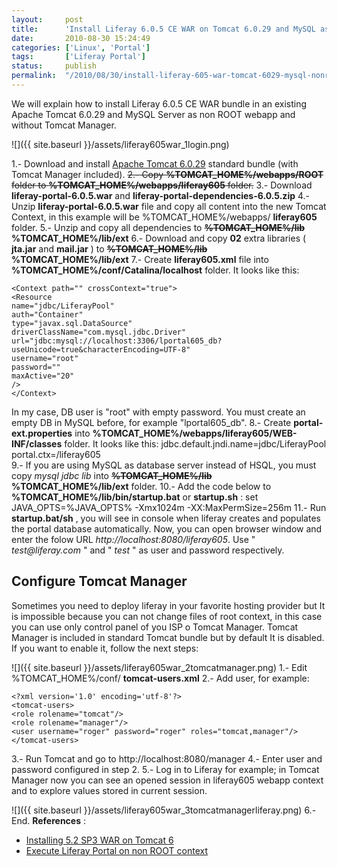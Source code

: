```yaml
---
layout:     post
title:      'Install Liferay 6.0.5 CE WAR on Tomcat 6.0.29 and MySQL as non root webapp and without Tomcat Manager'
date:       2010-08-30 15:24:49
categories: ['Linux', 'Portal']
tags:       ['Liferay Portal']
status:     publish 
permalink:  "/2010/08/30/install-liferay-605-war-tomcat-6029-mysql-nonroot-manager/"
---
```

We will explain how to install Liferay 6.0.5 CE WAR bundle in an existing Apache Tomcat 6.0.29 and MySQL Server as non ROOT webapp and without Tomcat Manager.

![]({{ site.baseurl }}/assets/liferay605war_1login.png)  

<!-- more -->
1.- Download and install [Apache Tomcat 6.0.29](http://apache.rediris.es//tomcat/tomcat-6/v6.0.29/bin/apache-tomcat-6.0.29-windows-x86.zip) standard bundle (with Tomcat Manager included).
 ~~2.- Copy **%TOMCAT_HOME%/webapps/ROOT** folder to **%TOMCAT_HOME%/webapps/liferay605** folder.~~
3.- Download **liferay-portal-6.0.5.war** and **liferay-portal-dependencies-6.0.5.zip**
4.- Unzip **liferay-portal-6.0.5.war** file and copy all content into the new Tomcat Context, in this example will be %TOMCAT_HOME%/webapps/ **liferay605** folder.
5.- Unzip and copy all dependencies to ~~**%TOMCAT_HOME%/lib**~~ **%TOMCAT_HOME%/lib/ext**
6.- Download and copy **02** extra libraries ( **jta.jar** and **mail.jar** ) to ~~**%TOMCAT_HOME%/lib**~~ **%TOMCAT_HOME%/lib/ext**
7.- Create **liferay605.xml** file into **%TOMCAT_HOME%/conf/Catalina/localhost** folder. It looks like this:
```text  
<Context path="" crossContext="true">  
<Resource  
name="jdbc/LiferayPool"  
auth="Container"  
type="javax.sql.DataSource"  
driverClassName="com.mysql.jdbc.Driver"  
url="jdbc:mysql://localhost:3306/lportal605_db?useUnicode=true&characterEncoding=UTF-8"  
username="root"  
password=""  
maxActive="20"  
/>  
</Context>  
```
In my case, DB user is "root" with empty password. You must create an empty DB in MySQL before, for example "lportal605_db".
8.- Create **portal-ext.properties** into **%TOMCAT_HOME%/webapps/liferay605/WEB-INF/classes** folder. It looks like this:
    jdbc.default.jndi.name=jdbc/LiferayPool  
    portal.ctx=/liferay605  
9.- If you are using MySQL as database server instead of HSQL, you must copy _mysql jdbc lib_ into ~~**%TOMCAT_HOME%/lib**~~ **%TOMCAT_HOME%/lib/ext** folder.
10.- Add the code below to **%TOMCAT_HOME%/lib/bin/startup.bat** or **startup.sh** :
    set JAVA_OPTS=%JAVA_OPTS% -Xmx1024m -XX:MaxPermSize=256m
11.- Run **startup.bat/sh** , you will see in console when liferay creates and populates the portal database automatically. Now, you can open browser window and enter the folow URL _http://localhost:8080/liferay605_. Use " _test@liferay.com_ " and " _test_ " as user and password respectively.

## Configure Tomcat Manager
Sometimes you need to deploy liferay in your favorite hosting provider but It is impossible because you can not change files of root context, in this case you can use only control panel of you ISP o Tomcat Manager.
Tomcat Manager is included in standard Tomcat bundle but by default It is disabled. If you want to enable it, follow the next steps:

![]({{ site.baseurl }}/assets/liferay605war_2tomcatmanager.png)
1.- Edit %TOMCAT_HOME%/conf/ **tomcat-users.xml**
2.- Add user, for example:
```text  
<?xml version='1.0' encoding='utf-8'?>  
<tomcat-users>  
<role rolename="tomcat"/>  
<role rolename="manager"/>  
<user username="roger" password="roger" roles="tomcat,manager"/>  
</tomcat-users>  
```
3.- Run Tomcat and go to http://localhost:8080/manager
4.- Enter user and password configured in step 2.
5.- Log in to Liferay for example; in Tomcat Manager now you can see an opened session in liferay605 webapp context and to explore values stored in current session.

![]({{ site.baseurl }}/assets/liferay605war_3tomcatmanagerliferay.png)
6.- End.
**References** :
  * [Installing 5.2 SP3 WAR on Tomcat 6](http://www.liferay.com/es/community/wiki/-/wiki/Main/Installing+5.2+SP3+WAR+on+Tomcat+6)
  * [Execute Liferay Portal on non ROOT context](http://holisticsecurity.wordpress.com/2010/07/19/execute-liferay-root-context)
